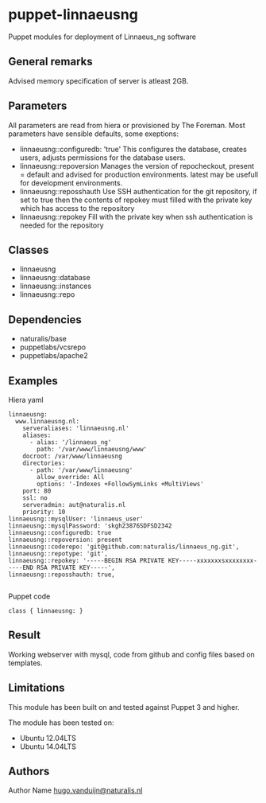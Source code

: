 puppet-linnaeusng
===================

Puppet modules for deployment of Linnaeus_ng software

General remarks
-------------
Advised memory specification of server is atleast 2GB.

Parameters
-------------
All parameters are read from hiera or provisioned by The Foreman. Most parameters have sensible defaults, some exeptions: 
- linnaeusng::configuredb: 'true' 
This configures the database, creates users, adjusts permissions for the database users.
- linnaeusng::repoversion
Manages the version of repocheckout, present = default and advised for production environments. latest may be usefull for development environments. 
- linnaeusng::reposshauth
Use SSH authentication for the git repository, if set to true then the contents of repokey must filled with the private key which has access to the repository
- linnaeusng::repokey
Fill with the private key when ssh authentication is needed for the repository



Classes
-------------
- linnaeusng
- linnaeusng::database
- linnaeusng::instances
- linnaeusng::repo

Dependencies
-------------
- naturalis/base
- puppetlabs/vcsrepo
- puppetlabs/apache2

Examples
-------------
Hiera yaml


```
linnaeusng:
  www.linnaeusng.nl:
    serveraliases: 'linnaeusng.nl'
    aliases:
      - alias: '/linnaeus_ng'
        path: '/var/www/linnaeusng/www'
    docroot: /var/www/linnaeusng
    directories:
      - path: '/var/www/linnaeusng'
        allow_override: All
        options: '-Indexes +FollowSymLinks +MultiViews'
    port: 80
    ssl: no
    serveradmin: aut@naturalis.nl
    priority: 10
linnaeusng::mysqlUser: 'linnaeus_user'
linnaeusng::mysqlPassword: 'skgh23876SDFSD2342
linnaeusng::configuredb: true
linnaeusng::repoversion: present
linnaeusng::coderepo: 'git@github.com:naturalis/linnaeus_ng.git',
linnaeusng::repotype: 'git',
linnaeusng::repokey: '-----BEGIN RSA PRIVATE KEY-----xxxxxxxsxxxxxxxx-----END RSA PRIVATE KEY-----',
linnaeusng::reposshauth: true,


```
Puppet code
```
class { linnaeusng: }
```
Result
-------------
Working webserver with mysql, code from github and config files based on templates.


Limitations
-------------
This module has been built on and tested against Puppet 3 and higher.


The module has been tested on:
- Ubuntu 12.04LTS
- Ubuntu 14.04LTS

Authors
-------------
Author Name <hugo.vanduijn@naturalis.nl>

